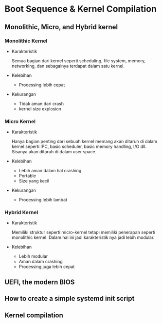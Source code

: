 # Boot Sequence & Kernel Compilation
## Monolithic, Micro, and Hybrid kernel
### Monolithic Kernel
- Karakteristik

    Semua bagian dari kernel seperti scheduling, file system, memory,
    networking, dan sebagainya terdapat dalam satu kernel.

- Kelebihan

    - Processing lebih cepat

- Kekurangan

    - Tidak aman dari crash
    - kernel size explosion

### Micro Kernel
- Karakteristik

    Hanya bagian penting dari sebuah kernel memang akan ditaruh di
    dalam kernel seperti IPC, basic scheduler, basic memory handling,
    I/O dll. Sisanya akan ditaruh di dalam user space.

- Kelebihan

    - Lebih aman dalam hal crashing
    - Portable
    - Size yang kecil

- Kekurangan

    - Processing lebih lambat

### Hybrid Kernel
- Karakteristik

    Memiliki struktur seperti micro-kernel tetapi memiliki penerapan seperti
    monolithic kernel. Dalam hal ini jadi karakteristik nya jadi lebih modular.

- Kelebihan

    - Lebih modular
    - Aman dalam crashing
    - Processing juga lebih cepat

## UEFI, the modern BIOS
## How to create a simple systemd init script
## Kernel compilation
